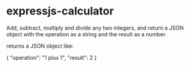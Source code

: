 # expressjs-calculator
Add, subtract, multiply and divide any two integers, and return a JSON object with the operation as a string and the result as a number.

returns a JSON object like:

{
    "operation": "1 plus 1",
    "result": 2
}

